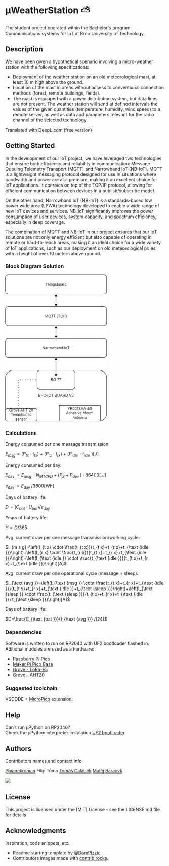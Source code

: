 # μWeatherStation :partly_sunny:

The student project operated within the Bachelor's program Communications systems for IoT at Brno University of Technology.

## Description

We have been given a hypothetical scenario involving a micro-weather station with the following specifications:
- Deployment of the weather station on an old meteorological mast, at least 10 m high
above the ground.
- Location of the mast in areas without access to conventional connection methods (forest,
remote buildings, fields).
- The mast is equipped with a power distribution system, but data lines are not present.
The weather station will send at defined intervals the values of the given quantities
(temperature, humidity, wind speed) to a remote server, as well as data and parameters relevant
for the radio channel of the selected technology.

Translated with DeepL.com (free version)

## Getting Started


In the development of our IoT project, we have leveraged two technologies that ensure both efficiency and reliability in communication: Message Queuing Telemetry Transport (MQTT) and Narrowband IoT (NB-IoT). MQTT is a lightweight messaging protocol designed for use in situations where bandwidth and power are at a premium, making it an excellent choice for IoT applications. It operates on top of the TCP/IP protocol, allowing for efficient communication between devices in a publish/subscribe model.

On the other hand, Narrowband IoT (NB-IoT) is a standards-based low power wide area (LPWA) technology developed to enable a wide range of new IoT devices and services. NB-IoT significantly improves the power consumption of user devices, system capacity, and spectrum efficiency, especially in deep coverage.

The combination of MQTT and NB-IoT in our project ensures that our IoT solutions are not only energy efficient but also capable of operating in remote or hard-to-reach areas, making it an ideal choice for a wide variety of IoT applications, such as our deployment on old meteorological poles with a height of over 10 meters above ground.


### Block Diagram Solution


![MicroWeatherStation](https://github.com/vanekroman/MicroWeatherStation/blob/main/meteostanice.png)


### Calculations

Energy consumed per one message transmission:

$E_{m s g}=\left(P_{t x} \cdot t_{t x}\right)+\left(P_{r x} \cdot t_{r x}\right)+\left(P_{\text {idle }} \cdot t_{\text {idle }}\right)[J]$

Energy consumed per day:

$E_{\text {day }}=E_{\text {msg }} \cdot N_{M T C P D}+\left(P_S+P_{\text {dev }}\right) \cdot 86400[\mathrm{~J}]$

$e_{\text {day }}=E_{\text {day }} / 3600[\mathrm{Wh}]$

Days of battery life:

$D=\left(C_{b a t} \cdot U_{b a t}\right) / e_{\text {day }}$

Years of battery life:

$Y=D / 365$

Avg. current draw per one message transmission/working cycle:

$I_{m s g}=\left(I_{t x} \cdot \frac{t_{t x}}{t_{t x}+t_{r x}+t_{\text {idle }}}\right)+\left(I_{r x} \cdot \frac{t_{r x}}{t_{t x}+t_{r x}+t_{\text {idle }}}\right)+\left(I_{\text {idle }} \cdot \frac{t_{\text {idle }}}{t_{t x}+t_{r x}+t_{\text {idle }}}\right)[A]$

Avg. current draw per one operational cycle (message + sleep):

$I_{\text {avg }}=\left(I_{\text {msg }} \cdot \frac{t_{t x}+t_{r x}+t_{\text {idle }}}{t_{t x}+t_{r x}+t_{\text {idle }}+t_{\text {sleep }}}\right)+\left(I_{\text {sleep }} \cdot \frac{t_{\text {sleep }}}{t_{t x}+t_{r x}+t_{\text {idle }}+t_{\text {sleep }}}\right)[A]$

Days of battery life:

$D=\frac{C_{\text {bat }}}{I_{\text {avg }}} /(24)$

### Dependencies

Software is written to run on RP2040 with UF2 bootloader flashed in. Aditional mudules are used as a
hardware:
* [Raspberry Pi Pico](https://www.raspberrypi.com/products/raspberry-pi-pico/)
* [Maker Pi Pico Base](https://www.cytron.io/p-maker-pi-pico-base)
* [Grove - LoRa-E5](https://wiki.seeedstudio.com/Grove_LoRa_E5_New_Version)
* [Grove - AHT20](https://wiki.seeedstudio.com/Grove-AHT20-I2C-Industrial-Grade-Temperature&Humidity-Sensor)

### Suggested toolchain

VSCODE + [MicroPico](https://marketplace.visualstudio.com/items?itemName=paulober.pico-w-go) extension.

## Help

Can´t run μPython on RP2040?\
  Check the μPython interpreter instalation [UF2 bootloader](https://www.raspberrypi.com/documentation/microcontrollers/micropython.html).

## Authors

Contributors names and contact info

  [@vanekroman](https://github.com/vanekroman)
  Filip Tůma
  [Tomáš Calábek](https://github.com/siberiacaly)
  [Matěj Baranyk](https://github.com/baranykmatej)

<a href="https://github.com/vanekroman/MicroWeatherStation/graphs/contributors">
  <img src="https://contrib.rocks/image?repo=vanekroman/MicroWeatherStation" />
</a>

## License

This project is licensed under the [MIT] License - see the LICENSE.md file for details

## Acknowledgments

Inspiration, code snippets, etc.
* Readme starting template by [@DomPizzie](https://gist.github.com/DomPizzie/7a5ff55ffa9081f2de27c315f5018afc)
* Contributors images made with [contrib.rocks](https://contrib.rocks).
